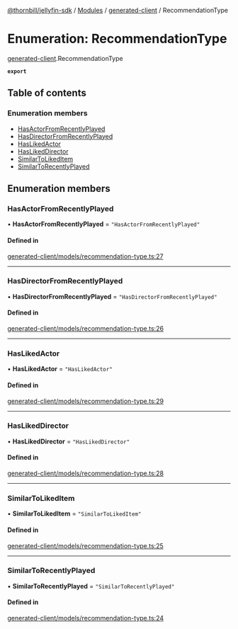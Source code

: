 [@thornbill/jellyfin-sdk](../README.md) / [Modules](../modules.md) / [generated-client](../modules/generated_client.md) / RecommendationType

# Enumeration: RecommendationType

[generated-client](../modules/generated_client.md).RecommendationType

**`export`**

## Table of contents

### Enumeration members

- [HasActorFromRecentlyPlayed](generated_client.RecommendationType.md#hasactorfromrecentlyplayed)
- [HasDirectorFromRecentlyPlayed](generated_client.RecommendationType.md#hasdirectorfromrecentlyplayed)
- [HasLikedActor](generated_client.RecommendationType.md#haslikedactor)
- [HasLikedDirector](generated_client.RecommendationType.md#haslikeddirector)
- [SimilarToLikedItem](generated_client.RecommendationType.md#similartolikeditem)
- [SimilarToRecentlyPlayed](generated_client.RecommendationType.md#similartorecentlyplayed)

## Enumeration members

### HasActorFromRecentlyPlayed

• **HasActorFromRecentlyPlayed** = `"HasActorFromRecentlyPlayed"`

#### Defined in

[generated-client/models/recommendation-type.ts:27](https://github.com/thornbill/jellyfin-sdk-typescript/blob/eb13db7/src/generated-client/models/recommendation-type.ts#L27)

___

### HasDirectorFromRecentlyPlayed

• **HasDirectorFromRecentlyPlayed** = `"HasDirectorFromRecentlyPlayed"`

#### Defined in

[generated-client/models/recommendation-type.ts:26](https://github.com/thornbill/jellyfin-sdk-typescript/blob/eb13db7/src/generated-client/models/recommendation-type.ts#L26)

___

### HasLikedActor

• **HasLikedActor** = `"HasLikedActor"`

#### Defined in

[generated-client/models/recommendation-type.ts:29](https://github.com/thornbill/jellyfin-sdk-typescript/blob/eb13db7/src/generated-client/models/recommendation-type.ts#L29)

___

### HasLikedDirector

• **HasLikedDirector** = `"HasLikedDirector"`

#### Defined in

[generated-client/models/recommendation-type.ts:28](https://github.com/thornbill/jellyfin-sdk-typescript/blob/eb13db7/src/generated-client/models/recommendation-type.ts#L28)

___

### SimilarToLikedItem

• **SimilarToLikedItem** = `"SimilarToLikedItem"`

#### Defined in

[generated-client/models/recommendation-type.ts:25](https://github.com/thornbill/jellyfin-sdk-typescript/blob/eb13db7/src/generated-client/models/recommendation-type.ts#L25)

___

### SimilarToRecentlyPlayed

• **SimilarToRecentlyPlayed** = `"SimilarToRecentlyPlayed"`

#### Defined in

[generated-client/models/recommendation-type.ts:24](https://github.com/thornbill/jellyfin-sdk-typescript/blob/eb13db7/src/generated-client/models/recommendation-type.ts#L24)
